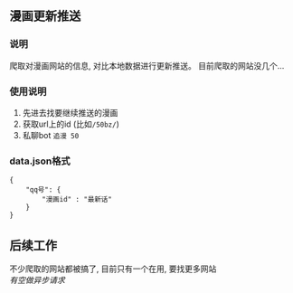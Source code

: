 ## 漫画更新推送
### 说明
爬取对漫画网站的信息, 对比本地数据进行更新推送。 目前爬取的网站没几个...

### 使用说明
1. 先进去找要继续推送的漫画
2. 获取url上的id  (比如`/50bz/`)
3. 私聊bot `追漫 50`


### data.json格式
```
{
    "qq号": {
        "漫画id" : "最新话"
    }
}
```
## 后续工作
不少爬取的网站都被搞了, 目前只有一个在用, 要找更多网站  
_有空做异步请求_